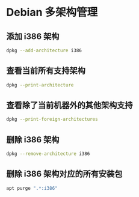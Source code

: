 # Debian 多架构管理

## 添加 i386 架构

```bash
dpkg --add-architecture i386
```

## 查看当前所有支持架构

```bash
dpkg --print-architecture
```

## 查看除了当前机器外的其他架构支持

```bash
dpkg --print-foreign-architectures
```

## 删除 i386 架构

```bash
dpkg --remove-architecture i386
```

## 删除 i386 架构对应的所有安装包

```bash
apt purge ".*:i386"
```

